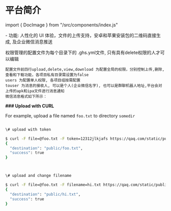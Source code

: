 # 平台简介

import { DocImage } from "/src/components/index.js"


\- 功能: 人性化的 UI 体验，文件的上传支持，安卓和苹果安装包的二维码直接生成, 及企业微信消息推送


权限管理的配置文件为每个目录下的 .ghs.yml文件, 只有具有delete权限的人才可以编辑
<DocImage src='static/ghs.png'></DocImage>

```
配置文件前四行upload,delete,view,download 为配置全局的权限，分别控制上传,删除,查看和下载功能，各项目私有目录需设置为false
users 为配置单人权限, 各项目组按需配置
touser 为消息的接收人, 可以是个人(企业微信名字), 也可以是群聊机器人地址,平台会对上传的apk和ipa文件进行消息通知
微信消息格式如下所示：
```
<DocImage src='static/wx.png'></DocImage>

**### Upload with CURL**



For example, upload a file named `foo.txt` to directory `somedir`



```sh

\# upload with token

$ curl -F file=@foo.txt -F token=12312jlkjafs https://qaq.com/static/public 
{ 
  "destination": "public/foo.txt",
  "success": true
}



\# upload and change filename

$ curl -F file=@foo.txt -F filename=hi.txt https://qaq.com/static/public
{ 
  "destination": "public/hi.txt",
  "success": true
}
```
